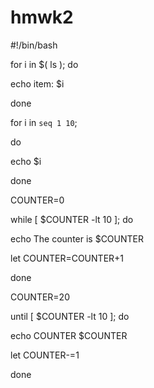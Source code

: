 # hmwk2
#!/bin/bash

for i in $( ls ); do

echo item: $i

done

for i in `seq 1 10`;

do

echo $i

done

COUNTER=0

while [ $COUNTER -lt 10 ]; do

echo The counter is $COUNTER

let COUNTER=COUNTER+1

done

COUNTER=20

until [ $COUNTER -lt 10 ]; do

echo COUNTER $COUNTER

let COUNTER-=1

done
